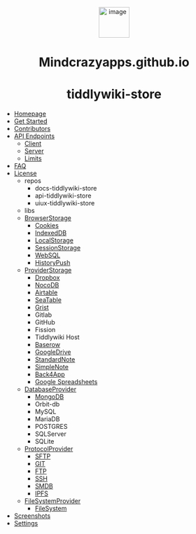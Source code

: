 <!-- docs/_sidebar.md -->

<p align="center">
 <img src="https://cdn-icons-png.flaticon.com/512/8947/8947740.png" alt="image" width="70px">
</p>

<h1 align="center">Mindcrazyapps.github.io</h5>
<h1 align="center">tiddlywiki-store</h5>

* [Homepage](/README.md)
* [Get Started](get-started/README.md)
* [Contributors](contributors/README.md)
* [API Endpoints](api/README.md)
   * [Client](api/client/README.md)
   * [Server](api/server/README.md)
   * [Limits](api/limits/README.md)
* [FAQ](/faq/README.md)
* [License](/license/README.md)
   * repos
     * docs-tiddlywiki-store
     * api-tiddlywiki-store
     * uiux-tiddlywiki-store
   * libs
   * [BrowserStorage](/license/README.md) 
     * [Cookies](/license/README.md) 
     * [IndexedDB](/license/README.md) 
     * [LocalStorage](/license/README.md) 
     * [SessionStorage](/license/README.md) 
     * [WebSQL](/license/README.md) 
     * [HistoryPush](/license/README.md) 
   * [ProviderStorage](/license/README.md) 
     * [Dropbox](/license/README.md) 
     * [NocoDB](/license/README.md) 
     * [Airtable](/license/README.md) 
     * [SeaTable](/license/README.md) 
     * [Grist](/license/README.md) 
     * Gitlab
     * GitHub
     * Fission
     * Tiddlywiki Host
     * [Baserow](/license/README.md) 
     * [GoogleDrive](/license/README.md) 
     * [StandardNote](/license/README.md) 
     * [SimpleNote](/license/README.md) 
     * [Back4App](/license/README.md) 
     * [Google Spreadsheets](/license/README.md) 
   * [DatabaseProvider](/license/README.md) 
     * [MongoDB](/license/README.md) 
     * Orbit-db
     * MySQL
     * MariaDB
     * POSTGRES
     * SQLServer
     * SQLite
   * [ProtocolProvider](/license/README.md) 
     * [SFTP](/license/README.md) 
     * [GIT](/license/README.md) 
     * [FTP](/license/README.md) 
     * [SSH](/license/README.md) 
     * [SMDB](/license/README.md) 
     * [IPFS](/license/README.md) 
   * [FileSystemProvider](/license/README.md)  
     * [FileSystem](/license/README.md) 
* [Screenshots](screenshots/README.md)
* [Settings](settings/README.md)
